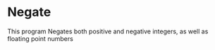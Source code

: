 # Negate
This program Negates both positive and negative integers, as well as floating point numbers

